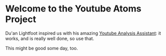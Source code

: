 # Welcome to the Youtube Atoms Project

Du'an Lightfoot inspired us with his amazing [Youtube Analysis Assistant](https://github.com/labeveryday/youtube-analysis-assistant): it works, and is really well done, so use that. 

This might be good some day, too.
